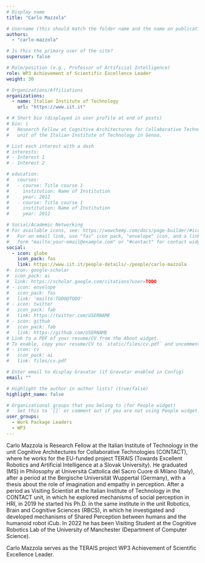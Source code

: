 ```yaml
---
# Display name
title: "Carlo Mazzola"

# Username (this should match the folder name and the name on publications)
authors:
  - "carlo-mazzola"

# Is this the primary user of the site?
superuser: false

# Role/position (e.g., Professor of Artificial Intelligence)
role: WP3 Achievement of Scientific Excellence Leader
weight: 30

# Organizations/Affiliations
organizations:
  - name: Italian Institute of Technology
    url: "https://www.iit.it"

# # Short bio (displayed in user profile at end of posts)
# bio: |
#   Research Fellow at Cognitive Architectures for Collaborative Technologies
#   unit of the Italian Institute of Technology in Genoa.

# List each interest with a dash
# interests:
# - Interest 1
# - Interest 2

# education:
#   courses:
#   - course: Title course 1
#     institution: Name of Institution
#     year: 2012
#   - course: Title course 1
#     institution: Name of Institution
#     year: 2012

# Social/Academic Networking
# For available icons, see: https://wowchemy.com/docs/page-builder/#icons
#   For an email link, use "fas" icon pack, "envelope" icon, and a link in the
#   form "mailto:your-email@example.com" or "#contact" for contact widget.
social:
  - icon: globe
    icon_pack: fas
    link: https://www.iit.it/people-details/-/people/carlo-mazzola
#- icon: google-scholar
#  icon_pack: ai
#  link: https://scholar.google.com/citations?user=TODO
# - icon: envelope
#   icon_pack: fas
#   link: 'mailto:TODO@TODO'
# - icon: twitter
#   icon_pack: fab
#   link: https://twitter.com/USERNAME
# - icon: github
#   icon_pack: fab
#   link: https://github.com/USERNAME
# Link to a PDF of your resume/CV from the About widget.
# To enable, copy your resume/CV to `static/files/cv.pdf` and uncomment the lines below.
# - icon: cv
#   icon_pack: ai
#   link: files/cv.pdf

# Enter email to display Gravatar (if Gravatar enabled in Config)
email: ""

# Highlight the author in author lists? (true/false)
highlight_name: false

# Organizational groups that you belong to (for People widget)
#   Set this to `[]` or comment out if you are not using People widget.
user_groups:
  - Work Package Leaders
  - WP3
---
```


Carlo Mazzola is Research Fellow at the Italian Institute of Technology in the unit Cognitive Architectures for
Collaborative Technologies (CONTACT), where he works for the EU-funded project TERAIS (Towards Excellent Robotics and
Artificial Intelligence at a Slovak University). He graduated (MS) in Philosophy at Università Cattolica del Sacro Cuore
di Milano (Italy), after a period at the Bergische Universität Wuppertal (Germany), with a thesis about the role of
imagination and empathy in perception. After a period as Visiting Scientist at the Italian Institute of Technology in
the CONTACT unit, in which he explored mechanisms of social perception in HRI, in 2019 he started his Ph.D. in the same
institute in the unit Robotics, Brain and Cognitive Sciences (RBCS), in which he investigated and developed mechanisms
of Shared Perception between humans and the humanoid robot iCub. In 2022 he has been Visiting Student at the Cognitive
Robotics Lab of the University of Manchester (Department of Computer Science).

Carlo Mazzola serves as the TERAIS project WP3 Achievement of Scientific Excellence Leader.
